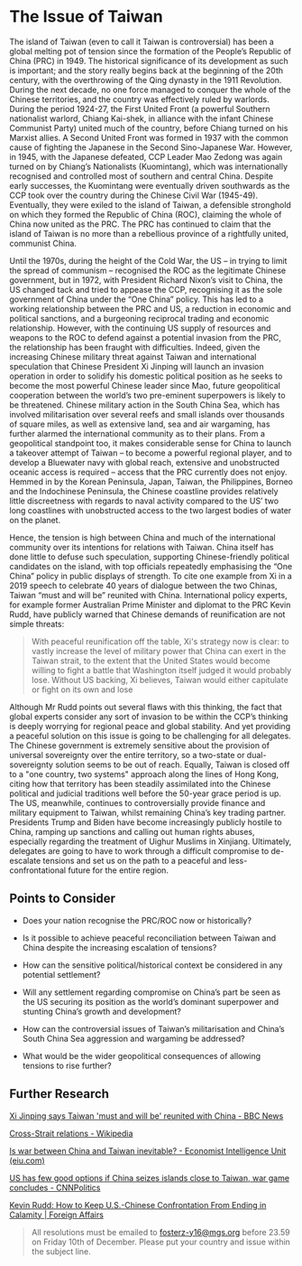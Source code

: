 # The Issue of Taiwan

The island of Taiwan (even to call it Taiwan is controversial) has been a global melting pot of tension since the formation of the People’s Republic of China (PRC) in 1949. The historical significance of its development as such is important; and the story really begins back at the beginning of the 20th century, with the overthrowing of the Qing dynasty in the 1911 Revolution. During the next decade, no one force managed to conquer the whole of the Chinese territories, and the country was effectively ruled by warlords. During the period 1924-27, the First United Front (a powerful Southern nationalist warlord, Chiang Kai-shek, in alliance with the infant Chinese Communist Party) united much of the country, before Chiang turned on his Marxist allies. A Second United Front was formed in 1937 with the common cause of fighting the Japanese in the Second Sino-Japanese War. However, in 1945, with the Japanese defeated, CCP Leader Mao Zedong was again turned on by Chiang’s Nationalists (Kuomintang), which was internationally recognised and controlled most of southern and central China. Despite early successes, the Kuomintang were eventually driven southwards as the CCP took over the country during the Chinese Civil War (1945-49). Eventually, they were exiled to the island of Taiwan, a defensible stronghold on which they formed the Republic of China (ROC), claiming the whole of China now united as the PRC. The PRC has continued to claim that the island of Taiwan is no more than a rebellious province of a rightfully united, communist China.

Until the 1970s, during the height of the Cold War, the US – in trying to limit the spread of communism – recognised the ROC as the legitimate Chinese government, but in 1972, with President Richard Nixon’s visit to China, the US changed tack and tried to appease the CCP, recognising it as the sole government of China under the “One China” policy. This has led to a working relationship between the PRC and US, a reduction in economic and political sanctions, and a burgeoning reciprocal trading and economic relationship. However, with the continuing US supply of resources and weapons to the ROC to defend against a potential invasion from the PRC, the relationship has been fraught with difficulties. Indeed, given the increasing Chinese military threat against Taiwan and international speculation that Chinese President Xi Jinping will launch an invasion operation in order to solidify his domestic political position as he seeks to become the most powerful Chinese leader since Mao, future geopolitical cooperation between the world’s two pre-eminent superpowers is likely to be threatened. Chinese military action in the South China Sea, which has involved militarisation over several reefs and small islands over thousands of square miles, as well as extensive land, sea and air wargaming, has further alarmed the international community as to their plans. From a geopolitical standpoint too, it makes considerable sense for China to launch a takeover attempt of Taiwan – to become a powerful regional player, and to develop a Bluewater navy with global reach, extensive and unobstructed oceanic access is required – access that the PRC currently does not enjoy. Hemmed in by the Korean Peninsula, Japan, Taiwan, the Philippines, Borneo and the Indochinese Peninsula, the Chinese coastline provides relatively little discreetness with regards to naval activity compared to the US’ two long coastlines with unobstructed access to the two largest bodies of water on the planet.

Hence, the tension is high between China and much of the international community over its intentions for relations with Taiwan. China itself has done little to defuse such speculation, supporting Chinese-friendly political candidates on the island, with top officials repeatedly emphasising the “One China” policy in public displays of strength. To cite one example from Xi in a 2019 speech to celebrate 40 years of dialogue between the two Chinas, Taiwan “must and will be” reunited with China. International policy experts, for example former Australian Prime Minister and diplomat to the PRC Kevin Rudd, have publicly warned that Chinese demands of reunification are not simple threats:

> With peaceful reunification off the table, Xi's strategy now is clear: to vastly increase the level of military power that China can exert in the Taiwan strait, to the extent that the United States would become willing to fight a battle that Washington itself judged it would probably lose. Without US backing, Xi believes, Taiwan would either capitulate or fight on its own and lose

Although Mr Rudd points out several flaws with this thinking, the fact that global experts consider any sort of invasion to be within the CCP’s thinking is deeply worrying for regional peace and global stability. And yet providing a peaceful solution on this issue is going to be challenging for all delegates. The Chinese government is extremely sensitive about the provision of universal sovereignty over the entire territory, so a two-state or dual-sovereignty solution seems to be out of reach. Equally, Taiwan is closed off to a "one country, two systems" approach along the lines of Hong Kong, citing how that territory has been steadily assimilated into the Chinese political and judicial traditions well before the 50-year grace period is up. The US, meanwhile, continues to controversially provide finance and military equipment to Taiwan, whilst remaining China’s key trading partner. Presidents Trump and Biden have become increasingly publicly hostile to China, ramping up sanctions and calling out human rights abuses, especially regarding the treatment of Uighur Muslims in Xinjiang. Ultimately, delegates are going to have to work through a difficult compromise to de-escalate tensions and set us on the path to a peaceful and less-confrontational future for the entire region. 

## Points to Consider
- Does your nation recognise the PRC/ROC now or historically?

- Is it possible to achieve peaceful reconciliation between Taiwan and China despite the increasing escalation of tensions?

- How can the sensitive political/historical context be considered in any potential settlement?

- Will any settlement regarding compromise on China’s part be seen as the US securing its position as the world’s dominant superpower and stunting China’s growth and development?

- How can the controversial issues of Taiwan’s militarisation and China’s South China Sea aggression and wargaming be addressed?

- What would be the wider geopolitical consequences of allowing tensions to rise further? 

## Further Research
[Xi Jinping says Taiwan 'must and will be' reunited with China - BBC News](https://www.bbc.co.uk/news/world-asia-china-46733174)

[Cross-Strait relations - Wikipedia](https://www.bbc.co.uk/news/world-asia-china-46733174)

[Is war between China and Taiwan inevitable? - Economist Intelligence Unit (eiu.com)](https://www.eiu.com/n/is-war-between-china-and-taiwan-inevitable/)

[US has few good options if China seizes islands close to Taiwan, war game concludes - CNNPolitics](https://edition.cnn.com/2021/10/26/politics/us-taiwan-war-game/index.html)

[Kevin Rudd: How to Keep U.S.-Chinese Confrontation From Ending in Calamity | Foreign Affairs](https://www.foreignaffairs.com/articles/united-states/2021-02-05/kevin-rudd-usa-chinese-confrontation-short-of-war) 

> All resolutions must be emailed to fosterz-y16@mgs.org before 23.59 on Friday 10th of December. Please put your country and issue within the subject line.
